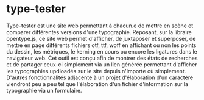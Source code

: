 # type-tester
Type-tester est une site web permettant à chacun.e de mettre en scène et comparer différentes versions d'une typographie.
Reposant, sur la libraire opentype.js, ce site web permet d'afficher, de juxtaposer et superposer, de mettre en page différents fichiers otf, ttf, woff en affichant ou non les points du dessin, les métriques, le kerning en cours ou encore les ligatures dans le navigateur web.
Cet outil est conçu afin de montrer des états de recherches et de partager ceux-ci simplement via un lien générée permettant d'afficher les typographies updloadés sur le site depuis n'importe où simplement.
D'autres fonctionnalités adjacente à un projet d'élaboration d'un caractère viendront peu à peu tel que l'élaboration d'un fichier d'information sur la typographie via un formulaire.
